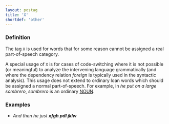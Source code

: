 ```yaml
---
layout: postag
title: 'X'
shortdef: 'other'
---
```


### Definition

The tag `X` is used for words that for some reason cannot be assigned
a real part-of-speech category.

A special usage of `X` is for cases of code-switching where it is not
possible (or meaningful) to analyze the intervening language
grammatically (and where the dependency relation _foreign_ is
typically used in the syntactic analysis).  This usage does not extend
to ordinary loan words which should be assigned a normal
part-of-speech. For example, in _he put on a large sombrero_,
_sombrero_ is an ordinary [NOUN]().

### Examples

- _And then he just <b>xfgh pdl jklw</b>_
